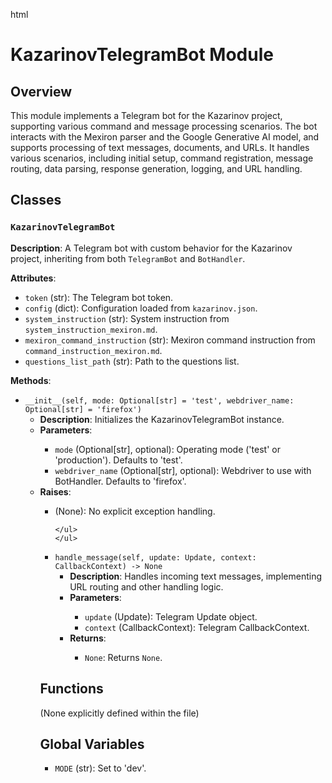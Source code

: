 html
<h1>KazarinovTelegramBot Module</h1>

<h2>Overview</h2>
<p>This module implements a Telegram bot for the Kazarinov project, supporting various command and message processing scenarios. The bot interacts with the Mexiron parser and the Google Generative AI model, and supports processing of text messages, documents, and URLs.  It handles various scenarios, including initial setup, command registration, message routing, data parsing, response generation, logging, and URL handling.</p>

<h2>Classes</h2>

<h3><code>KazarinovTelegramBot</code></h3>

<p><strong>Description</strong>: A Telegram bot with custom behavior for the Kazarinov project, inheriting from both <code>TelegramBot</code> and <code>BotHandler</code>.</p>

<p><strong>Attributes</strong>:</p>
<ul>
  <li><code>token</code> (str): The Telegram bot token.</li>
  <li><code>config</code> (dict): Configuration loaded from <code>kazarinov.json</code>.</li>
  <li><code>system_instruction</code> (str): System instruction from <code>system_instruction_mexiron.md</code>.</li>
  <li><code>mexiron_command_instruction</code> (str): Mexiron command instruction from <code>command_instruction_mexiron.md</code>.</li>
  <li><code>questions_list_path</code> (str): Path to the questions list.</li>
</ul>


<p><strong>Methods</strong>:</p>
<ul>
  <li><code>__init__(self, mode: Optional[str] = 'test', webdriver_name: Optional[str] = 'firefox')</code>
    <ul>
    <li><strong>Description</strong>: Initializes the KazarinovTelegramBot instance.</li>
    <li><strong>Parameters</strong>:</li>
      <ul>
        <li><code>mode</code> (Optional[str], optional): Operating mode ('test' or 'production'). Defaults to 'test'.</li>
        <li><code>webdriver_name</code> (Optional[str], optional): Webdriver to use with BotHandler. Defaults to 'firefox'.</li>
      </ul>
    <li><strong>Raises</strong>:</li>
    <ul>
      <li>(None): No explicit exception handling.</li>

    </ul>
    </ul>
  </li>
  <li><code>handle_message(self, update: Update, context: CallbackContext) -> None</code>
    <ul>
    <li><strong>Description</strong>: Handles incoming text messages, implementing URL routing and other handling logic.</li>
    <li><strong>Parameters</strong>:</li>
      <ul>
        <li><code>update</code> (Update): Telegram Update object.</li>
        <li><code>context</code> (CallbackContext): Telegram CallbackContext.</li>
      </ul>
      <li><strong>Returns</strong>:</li>
        <ul>
          <li><code>None</code>: Returns <code>None</code>.</li>
        </ul>
    </ul>
  </li>
</ul>

<h2>Functions</h2>

<p>(None explicitly defined within the file)</p>

<h2>Global Variables</h2>

<ul>
  <li><code>MODE</code> (str): Set to 'dev'.</li>
</ul>